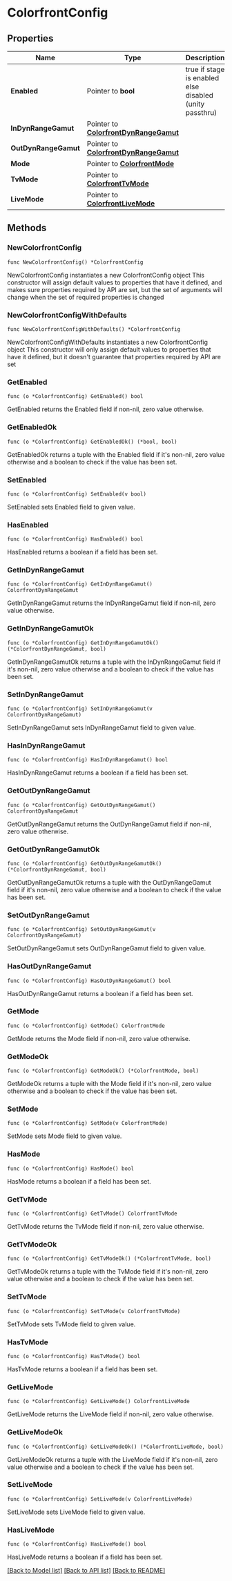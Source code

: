 # ColorfrontConfig

## Properties

Name | Type | Description | Notes
------------ | ------------- | ------------- | -------------
**Enabled** | Pointer to **bool** | true if stage is enabled else disabled (unity passthru) | [optional] 
**InDynRangeGamut** | Pointer to [**ColorfrontDynRangeGamut**](ColorfrontDynRangeGamut.md) |  | [optional] [default to COLORFRONTDYNRANGEGAMUT_SDR_BT_709]
**OutDynRangeGamut** | Pointer to [**ColorfrontDynRangeGamut**](ColorfrontDynRangeGamut.md) |  | [optional] [default to COLORFRONTDYNRANGEGAMUT_SDR_BT_709]
**Mode** | Pointer to [**ColorfrontMode**](ColorfrontMode.md) |  | [optional] [default to COLORFRONTMODE_TV]
**TvMode** | Pointer to [**ColorfrontTvMode**](ColorfrontTvMode.md) |  | [optional] 
**LiveMode** | Pointer to [**ColorfrontLiveMode**](ColorfrontLiveMode.md) |  | [optional] 

## Methods

### NewColorfrontConfig

`func NewColorfrontConfig() *ColorfrontConfig`

NewColorfrontConfig instantiates a new ColorfrontConfig object
This constructor will assign default values to properties that have it defined,
and makes sure properties required by API are set, but the set of arguments
will change when the set of required properties is changed

### NewColorfrontConfigWithDefaults

`func NewColorfrontConfigWithDefaults() *ColorfrontConfig`

NewColorfrontConfigWithDefaults instantiates a new ColorfrontConfig object
This constructor will only assign default values to properties that have it defined,
but it doesn't guarantee that properties required by API are set

### GetEnabled

`func (o *ColorfrontConfig) GetEnabled() bool`

GetEnabled returns the Enabled field if non-nil, zero value otherwise.

### GetEnabledOk

`func (o *ColorfrontConfig) GetEnabledOk() (*bool, bool)`

GetEnabledOk returns a tuple with the Enabled field if it's non-nil, zero value otherwise
and a boolean to check if the value has been set.

### SetEnabled

`func (o *ColorfrontConfig) SetEnabled(v bool)`

SetEnabled sets Enabled field to given value.

### HasEnabled

`func (o *ColorfrontConfig) HasEnabled() bool`

HasEnabled returns a boolean if a field has been set.

### GetInDynRangeGamut

`func (o *ColorfrontConfig) GetInDynRangeGamut() ColorfrontDynRangeGamut`

GetInDynRangeGamut returns the InDynRangeGamut field if non-nil, zero value otherwise.

### GetInDynRangeGamutOk

`func (o *ColorfrontConfig) GetInDynRangeGamutOk() (*ColorfrontDynRangeGamut, bool)`

GetInDynRangeGamutOk returns a tuple with the InDynRangeGamut field if it's non-nil, zero value otherwise
and a boolean to check if the value has been set.

### SetInDynRangeGamut

`func (o *ColorfrontConfig) SetInDynRangeGamut(v ColorfrontDynRangeGamut)`

SetInDynRangeGamut sets InDynRangeGamut field to given value.

### HasInDynRangeGamut

`func (o *ColorfrontConfig) HasInDynRangeGamut() bool`

HasInDynRangeGamut returns a boolean if a field has been set.

### GetOutDynRangeGamut

`func (o *ColorfrontConfig) GetOutDynRangeGamut() ColorfrontDynRangeGamut`

GetOutDynRangeGamut returns the OutDynRangeGamut field if non-nil, zero value otherwise.

### GetOutDynRangeGamutOk

`func (o *ColorfrontConfig) GetOutDynRangeGamutOk() (*ColorfrontDynRangeGamut, bool)`

GetOutDynRangeGamutOk returns a tuple with the OutDynRangeGamut field if it's non-nil, zero value otherwise
and a boolean to check if the value has been set.

### SetOutDynRangeGamut

`func (o *ColorfrontConfig) SetOutDynRangeGamut(v ColorfrontDynRangeGamut)`

SetOutDynRangeGamut sets OutDynRangeGamut field to given value.

### HasOutDynRangeGamut

`func (o *ColorfrontConfig) HasOutDynRangeGamut() bool`

HasOutDynRangeGamut returns a boolean if a field has been set.

### GetMode

`func (o *ColorfrontConfig) GetMode() ColorfrontMode`

GetMode returns the Mode field if non-nil, zero value otherwise.

### GetModeOk

`func (o *ColorfrontConfig) GetModeOk() (*ColorfrontMode, bool)`

GetModeOk returns a tuple with the Mode field if it's non-nil, zero value otherwise
and a boolean to check if the value has been set.

### SetMode

`func (o *ColorfrontConfig) SetMode(v ColorfrontMode)`

SetMode sets Mode field to given value.

### HasMode

`func (o *ColorfrontConfig) HasMode() bool`

HasMode returns a boolean if a field has been set.

### GetTvMode

`func (o *ColorfrontConfig) GetTvMode() ColorfrontTvMode`

GetTvMode returns the TvMode field if non-nil, zero value otherwise.

### GetTvModeOk

`func (o *ColorfrontConfig) GetTvModeOk() (*ColorfrontTvMode, bool)`

GetTvModeOk returns a tuple with the TvMode field if it's non-nil, zero value otherwise
and a boolean to check if the value has been set.

### SetTvMode

`func (o *ColorfrontConfig) SetTvMode(v ColorfrontTvMode)`

SetTvMode sets TvMode field to given value.

### HasTvMode

`func (o *ColorfrontConfig) HasTvMode() bool`

HasTvMode returns a boolean if a field has been set.

### GetLiveMode

`func (o *ColorfrontConfig) GetLiveMode() ColorfrontLiveMode`

GetLiveMode returns the LiveMode field if non-nil, zero value otherwise.

### GetLiveModeOk

`func (o *ColorfrontConfig) GetLiveModeOk() (*ColorfrontLiveMode, bool)`

GetLiveModeOk returns a tuple with the LiveMode field if it's non-nil, zero value otherwise
and a boolean to check if the value has been set.

### SetLiveMode

`func (o *ColorfrontConfig) SetLiveMode(v ColorfrontLiveMode)`

SetLiveMode sets LiveMode field to given value.

### HasLiveMode

`func (o *ColorfrontConfig) HasLiveMode() bool`

HasLiveMode returns a boolean if a field has been set.


[[Back to Model list]](../README.md#documentation-for-models) [[Back to API list]](../README.md#documentation-for-api-endpoints) [[Back to README]](../README.md)


